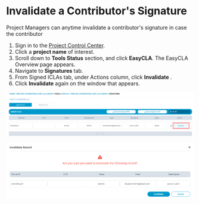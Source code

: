 # Invalidate a Contributor's Signature

Project Managers can anytime invalidate a contributor's signature in case the contributor 

1. Sign in to the [Project Control Center](https://projectadmin.lfx.linuxfoundation.org/).
2. Click a **project name** of interest.
3. Scroll down to **Tools Status** section, and click  **EasyCLA**. The EasyCLA Overview page appears.
4. Navigate to **Signatures** tab.
5.  From Signed ICLAs tab, under Actions column, click **Invalidate** .
6. Click **Invalidate** again on the window that appears.

![Invalidate Signature](../../.gitbook/assets/invalidate-signature.png)

![Invalidate](../../.gitbook/assets/invalidate-cta.png)

